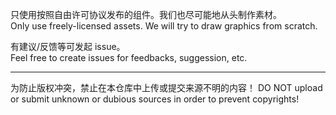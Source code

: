 只使用按照自由许可协议发布的组件。我们也尽可能地从头制作素材。\
Only use freely-licensed assets. We will try to draw graphics from scratch.

有建议/反馈等可发起 issue。\
Feel free to create issues for feedbacks, suggession, etc.

---

为防止版权冲突，禁止在本仓库中上传或提交来源不明的内容！
DO NOT upload or submit unknown or dubious sources in order to prevent copyrights!

